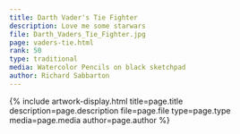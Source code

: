 ```yaml
---
title: Darth Vader's Tie Fighter
description: Love me some starwars
file: Darth_Vaders_Tie_Fighter.jpg
page: vaders-tie.html
rank: 50
type: traditional
media: Watercolor Pencils on black sketchpad
author: Richard Sabbarton
---
```




{% include artwork-display.html title=page.title description=page.description file=page.file type=page.type media=page.media author=page.author %}